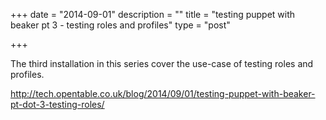 +++
date = "2014-09-01"
description = ""
title = "testing puppet with beaker pt 3 - testing roles and profiles"
type = "post"

+++

The third installation in this series cover the use-case of testing roles and profiles.

http://tech.opentable.co.uk/blog/2014/09/01/testing-puppet-with-beaker-pt-dot-3-testing-roles/
